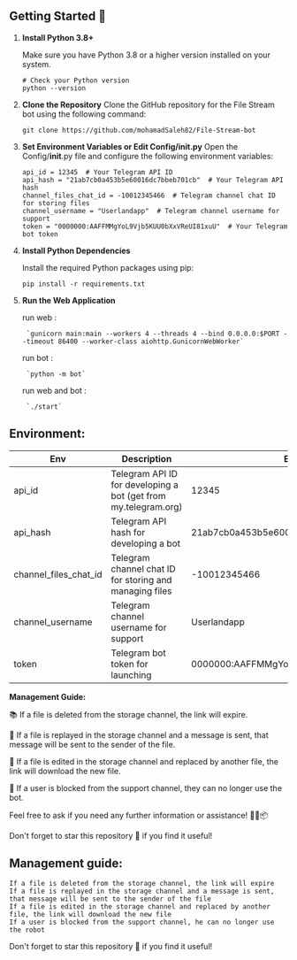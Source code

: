 
## Getting Started 🚀
1. **Install Python 3.8+**

   Make sure you have Python 3.8 or a higher version installed on your system.

   ```shell
   # Check your Python version
   python --version
2. **Clone the Repository**
    Clone the GitHub repository for the File Stream bot using the following command:

    `git clone https://github.com/mohamadSaleh82/File-Stream-bot`
3. **Set Environment Variables or Edit Config/init.py**
    Open the Config/__init__.py file and configure the following environment variables:
    ```
    api_id = 12345  # Your Telegram API ID
    api_hash = "21ab7cb0a453b5e60016dc7bbeb701cb"  # Your Telegram API hash
    channel_files_chat_id = -10012345466  # Telegram channel chat ID for storing files
    channel_username = "Userlandapp"  # Telegram channel username for support
    token = "0000000:AAFFMMgYoL9Vjb5KUU0bXxVReUI81xuU"  # Your Telegram bot token
    ```
4. **Install Python Dependencies**

    Install the required Python packages using pip:

    `pip install -r requirements.txt`
5. **Run the Web Application**

    run web : 

        `gunicorn main:main --workers 4 --threads 4 --bind 0.0.0.0:$PORT --timeout 86400 --worker-class aiohttp.GunicornWebWorker`
        
    run bot :

        `python -m bot`
        
    run web and bot :

        `./start`


## Environment: 


| Env             | Description                                                      | Example                              |
|-----------------|------------------------------------------------------------------|--------------------------------------|
| api_id          | Telegram API ID for developing a bot (get from my.telegram.org) | 12345                                |
| api_hash        | Telegram API hash for developing a bot                           | 21ab7cb0a453b5e60016dc7bbeb701cb    |
| channel_files_chat_id | Telegram channel chat ID for storing and managing files  | -10012345466                         |
| channel_username | Telegram channel username for support                            | Userlandapp                          |
| token           | Telegram bot token for launching                                  | 0000000:AAFFMMgYoL9Vjb5KUU0bXxVReUI81xuU |

**Management Guide:**

📚 If a file is deleted from the storage channel, the link will expire.

📩 If a file is replayed in the storage channel and a message is sent, that message will be sent to the sender of the file.

🔄 If a file is edited in the storage channel and replaced by another file, the link will download the new file.

🚫 If a user is blocked from the support channel, they can no longer use the bot.

Feel free to ask if you need any further information or assistance! 🤖🔗📦

Don't forget to star this repository 🌟 if you find it useful!


## Management guide:

    If a file is deleted from the storage channel, the link will expire
    If a file is replayed in the storage channel and a message is sent, that message will be sent to the sender of the file
    If a file is edited in the storage channel and replaced by another file, the link will download the new file
    If a user is blocked from the support channel, he can no longer use the robot

Don't forget to star this repository 🌟 if you find it useful!